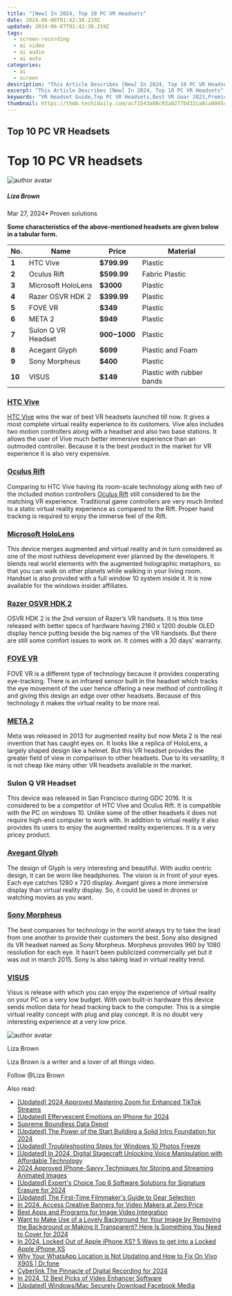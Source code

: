 ```yaml
---
title: "[New] In 2024, Top 10 PC VR Headsets"
date: 2024-06-06T01:42:38.219Z
updated: 2024-06-07T01:42:38.219Z
tags: 
  - screen-recording
  - ai video
  - ai audio
  - ai auto
categories: 
  - ai
  - screen
description: "This Article Describes [New] In 2024, Top 10 PC VR Headsets"
excerpt: "This Article Describes [New] In 2024, Top 10 PC VR Headsets"
keywords: "VR Headset Guide,Top PC VR Headsets,Best VR Gear 2023,Premium PC VR Tech,VR Setups for PCs,Ultimate VR Headsets,Latest VR PC Gear List"
thumbnail: https://thmb.techidaily.com/acf1543a08c93a8277bd32ca8ca0045c1e81ebd5061ccbafdfe3582cd05fb8bf.jpg
---
```


## Top 10 PC VR Headsets

# Top 10 PC VR headsets

![author avatar](https://lh5.googleusercontent.com/-AIMmjowaFs4/AAAAAAAAAAI/AAAAAAAAABc/Y5UmwDaI7HU/s250-c-k/photo.jpg)

##### Liza Brown

 Mar 27, 2024• Proven solutions

**Some characteristics of the above-mentioned headsets are given below in a tabular form.**

| **No.** | **Name**           | **Price**      | **Material**              |
| ------- | ------------------ | -------------- | ------------------------- |
| **1**   | HTC Vive           | **$799.99**    | Plastic                   |
| **2**   | Oculus Rift        | **$599.99**    | Fabric Plastic            |
| **3**   | Microsoft HoloLens | **$3000**      | Plastic                   |
| **4**   | Razer OSVR HDK 2   | **$399.99**    | Plastic                   |
| **5**   | FOVE VR            | **$349**       | Plastic                   |
| **6**   | META 2             | **$949**       | Plastic                   |
| **7**   | Sulon Q VR Headset | **$900-$1000** | Plastic                   |
| **8**   | Acegant Glyph      | **$699**       | Plastic and Foam          |
| **9**   | Sony Morpheus      | **$400**       | Plastic                   |
| **10**  | VISUS              | **$149**       | Plastic with rubber bands |

### [HTC Vive](https://www.vive.com)

[HTC Vive](https://tools.techidaily.com/wondershare/filmora/download/) wins the war of best VR headsets launched till now. It gives a most complete virtual reality experience to its customers. Vive also includes two motion controllers along with a headset and also two base stations. It allows the user of Vive much better immersive experience than an outmoded controller. Because it is the best product in the market for VR experience it is also very expensive.

### [Oculus Rift](https://www.oculus.com/rift/)

Comparing to HTC Vive having its room-scale technology along with two of the included motion controllers [Oculus Rift](https://tools.techidaily.com/wondershare/filmora/download/) still considered to be the matching VR experience. Traditional game controllers are very much limited to a static virtual reality experience as compared to the Rift. Proper hand tracking is required to enjoy the immerse feel of the Rift.

### [Microsoft HoloLens](https://tools.techidaily.com/wondershare/filmora/download/)

This device merges augmented and virtual reality and in turn considered as one of the most ruthless development ever planned by the developers. It blends real world elements with the augmented holographic metaphors, so that you can walk on other planets while walking in your living room. Handset is also provided with a full window 10 system inside it. It is now available for the windows insider affiliates.

### [Razer OSVR HDK 2](https://www.razerzone.com/hdk2-promo)

OSVR HDK 2 is the 2nd version of Razer’s VR handsets. It is this time released with better specs of hardware having 2160 x 1200 double OLED display hence putting beside the big names of the VR handsets. But there are still some comfort issues to work on. It comes with a 30 days’ warranty.

### [FOVE VR](https://www.getfove.com/)

FOVE VR is a different type of technology because it provides cooperating eye-tracking. There is an infrared sensor built in the headset which tracks the eye movement of the user hence offering a new method of controlling it and giving this design an edge over other headsets. Because of this technology it makes the virtual reality to be more real.

### [META 2](https://www.metavision.com/)

Meta was released in 2013 for augmented reality but now Meta 2 is the real invention that has caught eyes on. It looks like a replica of HoloLens, a largely shaped design like a helmet. But this VR headset provides the greater field of view in comparison to other headsets. Due to its versatility, it is not cheap like many other VR headsets available in the market.

### Sulon Q VR Headset

This device was released in San Francisco during GDC 2016\. It is considered to be a competitor of HTC Vive and Oculus Rift. It is compatible with the PC on windows 10\. Unlike some of the other headsets it does not require high-end computer to work with. In addition to virtual reality it also provides its users to enjoy the augmented reality experiences. It is a very pricey product.

### [Avegant Glyph](https://www.avegant.com/)

The design of Glyph is very interesting and beautiful. With audio centric design, it can be worn like headphones. The vision is in front of your eyes. Each eye catches 1280 x 720 display. Avegant gives a more immersive display than virtual reality display. So, it could be used in drones or watching movies as you want.

### [Sony Morpheus](https://www.playstation.com/en-us/explore/playstation-vr/)

The best companies for technology in the world always try to take the lead from one another to provide their customers the best. Sony also designed its VR headset named as Sony Morpheus. Morpheus provides 960 by 1080 resolution for each eye. It hasn’t been publicized commercially yet but it was out in march 2015\. Sony is also taking lead in virtual reality trend.

### [VISUS](https://www.visus.com/)

Visus is release with which you can enjoy the experience of virtual reality on your PC on a very low budget. With own built-in hardware this device sends motion data for head tracking back to the computer. This is a simple virtual reality concept with plug and play concept. It is no doubt very interesting experience at a very low price.

![author avatar](https://lh5.googleusercontent.com/-AIMmjowaFs4/AAAAAAAAAAI/AAAAAAAAABc/Y5UmwDaI7HU/s250-c-k/photo.jpg)

Liza Brown

Liza Brown is a writer and a lover of all things video.

Follow @Liza Brown


<ins class="adsbygoogle"
     style="display:block"
     data-ad-format="autorelaxed"
     data-ad-client="ca-pub-7571918770474297"
     data-ad-slot="1223367746"></ins>



<ins class="adsbygoogle"
     style="display:block"
     data-ad-client="ca-pub-7571918770474297"
     data-ad-slot="8358498916"
     data-ad-format="auto"
     data-full-width-responsive="true"></ins>


<span class="atpl-alsoreadstyle">Also read:</span>
<div><ul>
<li><a href="https://vp-tips.techidaily.com/updated-2024-approved-mastering-zoom-for-enhanced-tiktok-streams/"><u>[Updated] 2024 Approved  Mastering Zoom for Enhanced TikTok Streams</u></a></li>
<li><a href="https://vp-tips.techidaily.com/updated-effervescent-emotions-on-iphone-for-2024/"><u>[Updated] Effervescent Emotions on IPhone for 2024</u></a></li>
<li><a href="https://vp-tips.techidaily.com/supreme-boundless-data-depot/"><u>Supreme Boundless Data Depot</u></a></li>
<li><a href="https://vp-tips.techidaily.com/updated-the-power-of-the-start-building-a-solid-intro-foundation-for-2024/"><u>[Updated] The Power of the Start  Building a Solid Intro Foundation for 2024</u></a></li>
<li><a href="https://vp-tips.techidaily.com/updated-troubleshooting-steps-for-windows-10-photos-freeze/"><u>[Updated] Troubleshooting Steps for Windows 10 Photos Freeze</u></a></li>
<li><a href="https://vp-tips.techidaily.com/updated-in-2024-digital-stagecraft-unlocking-voice-manipulation-with-affordable-technology/"><u>[Updated] In 2024, Digital Stagecraft  Unlocking Voice Manipulation with Affordable Technology</u></a></li>
<li><a href="https://vp-tips.techidaily.com/2024-approved-iphone-savvy-techniques-for-storing-and-streaming-animated-images/"><u>2024 Approved  IPhone-Savvy Techniques for Storing and Streaming Animated Images</u></a></li>
<li><a href="https://vp-tips.techidaily.com/updated-experts-choice-top-6-software-solutions-for-signature-erasure-for-2024/"><u>[Updated] Expert's Choice  Top 6 Software Solutions for Signature Erasure for 2024</u></a></li>
<li><a href="https://facebook-record-videos.techidaily.com/updated-the-first-time-filmmakers-guide-to-gear-selection/"><u>[Updated] The First-Time Filmmaker's Guide to Gear Selection</u></a></li>
<li><a href="https://youtube-video-recordings.techidaily.com/in-2024-access-creative-banners-for-video-makers-at-zero-price/"><u>In 2024, Access Creative Banners for Video Makers at Zero Price</u></a></li>
<li><a href="https://extra-information.techidaily.com/best-apps-and-programs-for-image-video-integration/"><u>Best Apps and Programs for Image Video Integration</u></a></li>
<li><a href="https://ai-video-editing.techidaily.com/want-to-make-use-of-a-lovely-background-for-your-image-by-removing-the-background-or-making-it-transparent-here-is-something-you-need-to-cover-for-2024/"><u>Want to Make Use of a Lovely Background for Your Image by Removing the Background or Making It Transparent? Here Is Something You Need to Cover for 2024</u></a></li>
<li><a href="https://ios-unlock.techidaily.com/in-2024-locked-out-of-apple-iphone-xs-5-ways-to-get-into-a-locked-apple-iphone-xs-by-drfone-ios/"><u>In 2024, Locked Out of Apple iPhone XS? 5 Ways to get into a Locked Apple iPhone XS</u></a></li>
<li><a href="https://location-social.techidaily.com/why-your-whatsapp-location-is-not-updating-and-how-to-fix-on-vivo-x90s-drfone-by-drfone-virtual-android/"><u>Why Your WhatsApp Location is Not Updating and How to Fix On Vivo X90S | Dr.fone</u></a></li>
<li><a href="https://screen-mirroring-recording.techidaily.com/cyberlink-the-pinnacle-of-digital-recording-for-2024/"><u>Cyberlink  The Pinnacle of Digital Recording for 2024</u></a></li>
<li><a href="https://ai-video-editing.techidaily.com/in-2024-12-best-picks-of-video-enhancer-software/"><u>In 2024, 12 Best Picks of Video Enhancer Software</u></a></li>
<li><a href="https://facebook-clips.techidaily.com/updated-windowsmac-securely-download-facebook-media/"><u>[Updated] Windows/Mac  Securely Download Facebook Media</u></a></li>
</ul></div>
